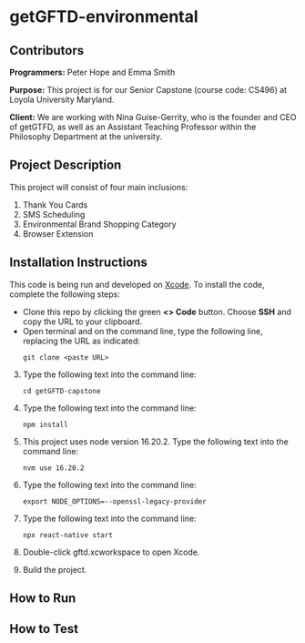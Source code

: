 # getGFTD-environmental

## Contributors
**Programmers:** Peter Hope and Emma Smith

**Purpose:** This project is for our Senior Capstone (course code: CS496) at Loyola University Maryland. 

**Client:** We are working with Nina Guise-Gerrity, who is the founder and CEO of getGTFD, as well as an Assistant Teaching Professor within the Philosophy Department at the university.

## Project Description

This project will consist of four main inclusions:
1. Thank You Cards
2. SMS Scheduling
3. Environmental Brand Shopping Category
4. Browser Extension

## Installation Instructions

This code is being run and developed on [Xcode](https://developer.apple.com/xcode/). To install the code, complete the following steps: 

* Clone this repo by clicking the green **<> Code** button. Choose **SSH** and copy the URL to your clipboard.
* Open terminal and on the command line, type the following line, replacing the URL as indicated:
   ```
   git clone <paste URL>
   ```
3. Type the following text into the command line:
   ```
   cd getGFTD-capstone
   ```
4. Type the following text into the command line:

    ```
    npm install
    ```
5. This project uses node version 16.20.2. Type the following text into the command line:

    ```
    nvm use 16.20.2
    ```
6. Type the following text into the command line:

    ```
    export NODE_OPTIONS=--openssl-legacy-provider
    ```
7. Type the following text into the command line:

    ```
    npx react-native start
    ```
8. Double-click gftd.xcworkspace to open Xcode.
9. Build the project.

## How to Run

## How to Test

